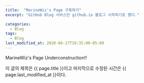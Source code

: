 ```yaml
---
title:  "MarineWiz's Page 구축하기"
excerpt: "GitHub Blog 서비스인 github.io 블로그 시작하기로 했다."

categories:
  - Blog
tags:
  - Blog
last_modified_at: 2020-04-17T10:35:00-05:00
---
```


MarineWiz's Page Underconstruction!!

이 글의 제목은 {{ page.title }}이고
마지막으로 수정된 시간은 {{ page.last_modified_at }}이다.
